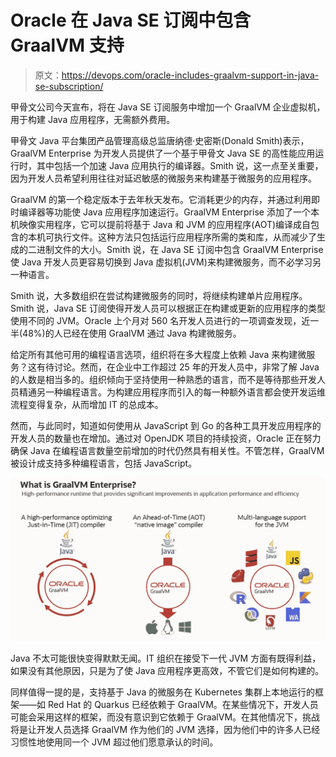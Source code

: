 # Oracle 在 Java SE 订阅中包含 GraalVM 支持

> 原文：<https://devops.com/oracle-includes-graalvm-support-in-java-se-subscription/>

甲骨文公司今天宣布，将在 Java SE 订阅服务中增加一个 GraalVM 企业虚拟机，用于构建 Java 应用程序，无需额外费用。

甲骨文 Java 平台集团产品管理高级总监唐纳德·史密斯(Donald Smith)表示，GraalVM Enterprise 为开发人员提供了一个基于甲骨文 Java SE 的高性能应用运行时，其中包括一个加速 Java 应用执行的编译器。Smith 说，这一点至关重要，因为开发人员希望利用往往对延迟敏感的微服务来构建基于微服务的应用程序。

GraalVM 的第一个稳定版本于去年秋天发布。它消耗更少的内存，并通过利用即时编译器等功能使 Java 应用程序加速运行。GraalVM Enterprise 添加了一个本机映像实用程序，它可以提前将基于 Java 和 JVM 的应用程序(AOT)编译成自包含的本机可执行文件。这种方法只包括运行应用程序所需的类和库，从而减少了生成的二进制文件的大小。Smith 说，在 Java SE 订阅中包含 GraalVM Enterprise 使 Java 开发人员更容易切换到 Java 虚拟机(JVM)来构建微服务，而不必学习另一种语言。

Smith 说，大多数组织在尝试构建微服务的同时，将继续构建单片应用程序。Smith 说，Java SE 订阅使得开发人员可以根据正在构建或更新的应用程序的类型使用不同的 JVM。Oracle 上个月对 560 名开发人员进行的一项调查发现，近一半(48%)的人已经在使用 GraalVM 通过 Java 构建微服务。

给定所有其他可用的编程语言选项，组织将在多大程度上依赖 Java 来构建微服务？这有待讨论。然而，在企业中工作超过 25 年的开发人员中，非常了解 Java 的人数是相当多的。组织倾向于坚持使用一种熟悉的语言，而不是等待那些开发人员精通另一种编程语言。为构建应用程序而引入的每一种额外语言都会使开发运维流程变得复杂，从而增加 IT 的总成本。

然而，与此同时，知道如何使用从 JavaScript 到 Go 的各种工具开发应用程序的开发人员的数量也在增加。通过对 OpenJDK 项目的持续投资，Oracle 正在努力确保 Java 在编程语言数量空前增加的时代仍然具有相关性。不管怎样，GraalVM 被设计成支持多种编程语言，包括 JavaScript。

![](img/341513d37b90479dd2947a72f428f5f9.png)

Java 不太可能很快变得默默无闻。IT 组织在接受下一代 JVM 方面有既得利益，如果没有其他原因，只是为了使 Java 应用程序更高效，不管它们是如何构建的。

同样值得一提的是，支持基于 Java 的微服务在 Kubernetes 集群上本地运行的框架——如 Red Hat 的 Quarkus 已经依赖于 GraalVM。在某些情况下，开发人员可能会采用这样的框架，而没有意识到它依赖于 GraalVM。在其他情况下，挑战将是让开发人员选择 GraalVM 作为他们的 JVM 选择，因为他们中的许多人已经习惯性地使用同一个 JVM 超过他们愿意承认的时间。